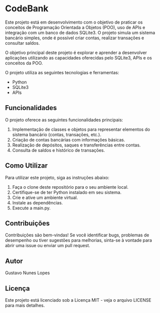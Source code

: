 # CodeBank

Este projeto está em desenvolvimento com o objetivo de praticar os conceitos de Programação Orientada a Objetos (POO), uso de APIs e integração com um banco de dados SQLite3. O projeto simula um sistema bancário simples, onde é possível criar contas, realizar transações e consultar saldos.

O objetivo principal deste projeto é explorar e aprender a desenvolver aplicações utilizando as capacidades oferecidas pelo SQLite3, APIs e os conceitos da POO.

O projeto utiliza as seguintes tecnologias e ferramentas:

- Python
- SQLite3
- APIs

## Funcionalidades

O projeto oferece as seguintes funcionalidades principais:

1. Implementação de classes e objetos para representar elementos do sistema bancário (contas, transações, etc.).
2. Criação de contas bancárias com informações básicas.
3. Realização de depósitos, saques e transferências entre contas.
4. Consulta de saldos e histórico de transações.

## Como Utilizar

Para utilizar este projeto, siga as instruções abaixo:

1. Faça o clone deste repositório para o seu ambiente local.
2. Certifique-se de ter Python instalado em seu sistema.
3. Crie e ative um ambiente virtual.
4. Instale as dependências.
5. Execute a main.py.

## Contribuições

Contribuições são bem-vindas! Se você identificar bugs, problemas de desempenho ou tiver sugestões para melhorias, sinta-se à vontade para abrir uma issue ou enviar um pull request. 

## Autor

Gustavo Nunes Lopes


## Licença

Este projeto está licenciado sob a Licença MIT - veja o arquivo LICENSE para mais detalhes.
